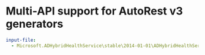# Multi-API support for AutoRest v3 generators

``` yaml $(enable-multi-api)
input-file:
  - Microsoft.ADHybridHealthService\stable\2014-01-01\ADHybridHealthService.json
```
